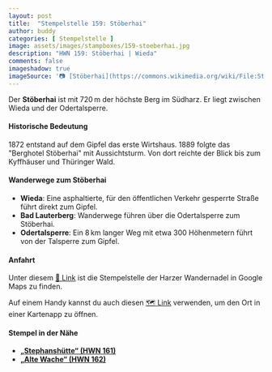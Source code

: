 ```yaml
---
layout: post
title:  "Stempelstelle 159: Stöberhai"
author: buddy
categories: [ Stempelstelle ]
image: assets/images/stampboxes/159-stoeberhai.jpg
description: "HWN 159: Stöberhai | Wieda"
comments: false
imageshadow: true
imageSource: '📷 [Stöberhai](https://commons.wikimedia.org/wiki/File:St%C3%B6berhai.jpg) von <a href="//commons.wikimedia.org/wiki/User:B.Thomas95" title="User:B.Thomas95">Thomas Binder</a> unter Lizenz [CC BY-SA 4.0](https://creativecommons.org/licenses/by-sa/4.0)'
---
```


Der **Stöberhai** ist mit 720 m der höchste Berg im Südharz. Er liegt zwischen Wieda und der Odertalsperre. 

#### Historische Bedeutung

1872 entstand auf dem Gipfel das erste Wirtshaus. 1889 folgte das "Berghotel Stöberhai" mit Aussichtsturm. Von dort reichte der Blick bis zum Kyffhäuser und Thüringer Wald. 

#### Wanderwege zum Stöberhai

- **Wieda**: Eine asphaltierte, für den öffentlichen Verkehr gesperrte Straße führt direkt zum Gipfel. 
- **Bad Lauterberg**: Wanderwege führen über die Odertalsperre zum Stöberhai. 
- **Odertalsperre**: Ein 8 km langer Weg mit etwa 300 Höhenmetern führt von der Talsperre zum Gipfel. 

#### Anfahrt

Unter diesem [📍 Link](https://www.google.com/maps/dir/?api=1&origin=&destination=51.65653%2C%2010.55408) ist die Stempelstelle der Harzer Wandernadel in Google Maps zu finden.

<div class="android-only">
  Auf einem Handy kannst du auch diesen 
  <a href="geo:51.65653,10.55408">🗺️ Link</a> 
  verwenden, um den Ort in einer Kartenapp zu öffnen.
  <p></p>
</div>

#### Stempel in der Nähe

- [**„Stephanshütte“ (HWN 161)**](/stempelstelle-161-stephanshuette)
- [**„Alte Wache“ (HWN 162)**](/stempelstelle-162-kreuztalsklippe)
